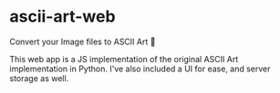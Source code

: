 # ascii-art-web
Convert your Image files to ASCII Art 💪

This web app is a JS implementation of the original ASCII Art implementation in Python. I've also included a UI for ease, and server storage as well.
